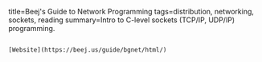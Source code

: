 title=Beej's Guide to Network Programming
tags=distribution, networking, sockets, reading
summary=Intro to C-level sockets (TCP/IP, UDP/IP) programming.
~~~~~~

[Website](https://beej.us/guide/bgnet/html/)

